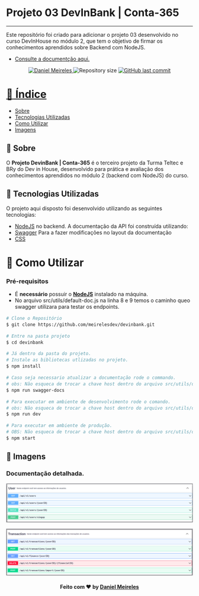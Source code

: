 # Projeto 03 DevInBank | Conta-365
---

Este repositório foi criado para adicionar o projeto 03 desenvolvido no curso DevInHouse no módulo 2, que tem o objetivo de firmar os conhecimentos aprendidos sobre Backend com NodeJS.

- [Consulte a documentção aqui.](https://devinbank-conta365.herokuapp.com/api/v1/docs/)
<p align="center">	
   <a href="https://www.linkedin.com/in/developer-danielmn/">
      <img alt="Daniel Meireles" src="https://img.shields.io/badge/-Daniel Meireles-0080000?style=flat&logo=Linkedin&logoColor=white" />
   </a>
  <img alt="Repository size" src="https://img.shields.io/github/languages/code-size/meirelesdev/devinbank?color=0080000label=repo%20size">


  <a href="https://github.com/meirelesdev/devinbank/commits/main">
    <img alt="GitHub last commit" src="https://img.shields.io/github/last-commit/meirelesdev/devinbank?color=0080000">
</p>

# :pushpin: Índice

- [Sobre](#sobre)
- [Tecnologias Utilizadas](#tecnologias-utilizadas)
- [Como Utilizar](#como-utilizar)
- [Imagens](#imagens)

<a id="sobre"></a>

## :bookmark: Sobre

O <strong>Projeto DevinBank | Conta-365</strong> é o terceiro projeto da Turma Teltec e BRy do Dev in House, desenvolvido para prática e avaliação dos conhecimentos aprendidos no módulo 2 (backend com NodeJS) do curso.

<a id="tecnologias-utilizadas"></a>

## :rocket: Tecnologias Utilizadas

O projeto aqui disposto foi desenvolvido utilizando as seguintes tecnologias:
- [NodeJS](https://nodejs.org/en/) no backend.
A documentação da API foi construída utilizando:
- [Swagger](https://swagger.io/)
Para a fazer modificações no layout da documentação
- [CSS](https://www.w3schools.com/css/default.asp)

<a id="#como-utilizar"></a>
# :construction_worker: Como Utilizar

### **Pré-requisitos**

  - É **necessário** possuir o **[NodeJS](https://nodejs.org/en/)** instalado na máquina.
  - No arquivo src/utils/default-doc.js na linha 8 e 9 temos o caminho queo swagger utilizara para testar os endpoints.

```bash
# Clone o Repositório
$ git clone https://github.com/meirelesdev/devinbank.git
```

```bash
# Entre na pasta projeto
$ cd devinbank

```
```bash
# Já dentro da pasta do projeto.
# Instale as bibliotecas utlizadas no projeto.
$ npm install
```
```bash
# Caso seja necessario atualizar a documentação rode o commando.
# obs: Não esqueca de trocar a chave host dentro do arquivo src/utils/default-doc.js para host: "localhost:3333" ou "DOMINIO_QUE_HOSPEDARA_A_APLICAÇÃO"
$ npm run swagger-docs
```

```bash
# Para executar em ambiente de desenvolvimento rode o comando.
# obs: Não esqueca de trocar a chave host dentro do arquivo src/utils/default-doc.js para host: "localhost:3333"
$ npm run dev
```

```bash
# Para executar em ambiente de produção.
# OBS: Não esqueca de trocar a chave host dentro do arquivo src/utils/default-doc.js para host: "DOMINIO_QUE_HOSPEDARA_A_APLICAÇÃO"
$ npm start
```

<a id="imagens"></a>
## :bookmark: Imagens

### Documentação detalhada.

![Rotas Users](screens/users-routes.png?raw=true "Rotas user")

![Rotas Transactions](screens/transactions-routes.png?raw=true "Rotas transactions")


<h4 align="center">
    Feito com ❤️ by <a href="https://www.linkedin.com/in/developer-danielmn/" target="_blank">Daniel Meireles</a>
</h4>